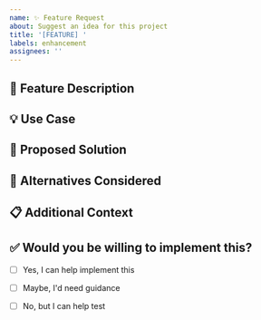 ```yaml
---
name: ✨ Feature Request
about: Suggest an idea for this project
title: '[FEATURE] '
labels: enhancement
assignees: ''
---
```


## 🎯 Feature Description

<!-- A clear description of the feature you'd like to see -->

## 💡 Use Case

<!-- Describe the problem this feature would solve -->

## 🎨 Proposed Solution

<!-- Describe how you envision this feature working -->

## 🔄 Alternatives Considered

<!-- Describe any alternative solutions or features you've considered -->

## 📋 Additional Context

<!-- Add any other context, mockups, or examples here -->

## ✅ Would you be willing to implement this?

- [ ] Yes, I can help implement this
- [ ] Maybe, I'd need guidance
- [ ] No, but I can help test

